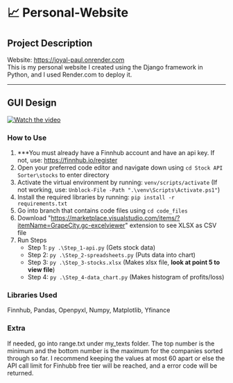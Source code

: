 # 📈 Personal-Website

## Project Description

Website: https://joyal-paul.onrender.com </br>
This is my personal website I created using the Django framework in Python, and I used Render.com to deploy it.  
***    

## GUI Design

[![Watch the video](![Thumbnail_for_website](https://github.com/user-attachments/assets/a162c0c4-3f66-4154-80d4-bc89043199e2)
)]([https://www.youtube.com/watch?v=VIDEO_ID](https://www.youtube.com/watch?v=VZun4DXvJtU))

### How to Use

1. ***You must already have a Finnhub account and have an api key. If not, use: https://finnhub.io/register
2. Open your preferred code editor and navigate down using `cd Stock API Sorter\stocks` to enter directory
3. Activate the virtual environment by running: `venv/scripts/activate` (If not working, use: `Unblock-File -Path ".\venv\Scripts\Activate.ps1"`)
5. Install the required libraries by running: `pip install -r requirements.txt`
6. Go into branch that contains code files using `cd code_files`
7. Download "https://marketplace.visualstudio.com/items/?itemName=GrapeCity.gc-excelviewer" extension to see XLSX as CSV file
8. Run Steps  
   - Step 1: `py .\Step_1-api.py` (Gets stock data)  
   - Step 2: `py .\Step_2-spreadsheets.py` (Puts data into chart)  
   - Step 3: `py .\Step_3-stocks.xlsx` (Makes xlsx file, **look at point 5 to view file**)  
   - Step 4: `py .\Step_4-data_chart.py` (Makes histogram of profits/loss)

### Libraries Used

Finnhub, Pandas, Openpyxl, Numpy, Matplotlib, Yfinance

### Extra

If needed, go into range.txt under my_texts folder. The top number is the minimum and the bottom number is the maximum for the companies sorted through so far. I recommend keeping the values at most 60 apart or else the API call limit for Finhubb free tier will be reached, and a error code will be returned. 

